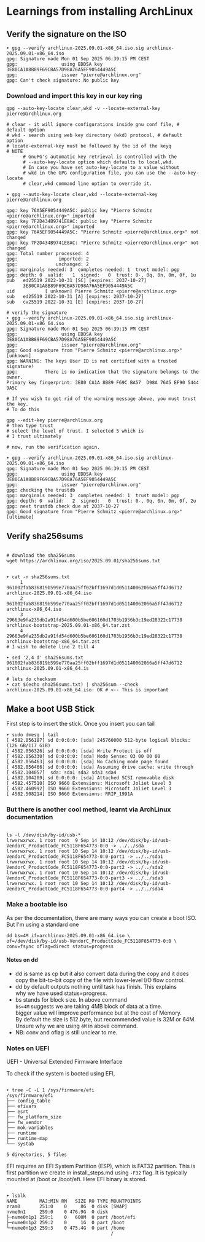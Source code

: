 # Learnings from installing ArchLinux

## Verify the signature on the ISO

```shell
➤ gpg --verify archlinux-2025.09.01-x86_64.iso.sig archlinux-2025.09.01-x86_64.iso
gpg: Signature made Mon 01 Sep 2025 06:39:15 PM CEST
gpg:                using EDDSA key 3E80CA1A8B89F69CBA57D98A76A5EF9054449A5C
gpg:                issuer "pierre@archlinux.org"
gpg: Can't check signature: No public key
```

### Download and import this key in our key ring

```shell
gpg --auto-key-locate clear,wkd -v --locate-external-key pierre@archlinux.org

# clear - it will ignore configurations inside gnu conf file, # default option
# wkd - search using web key directory (wkd) protocol, # default option
# locate-external-key must be followed by the id of the keyq
# NOTE
      # GnuPG's automatic key retrieval is controlled with the 
      # --auto-key-locate option which defaults to local,wkd.
      # In case you have set auto-key-locate to a value without
      # wkd in the GPG configuration file, you can use the --auto-key-locate 
      # clear,wkd command line option to override it.

➤ gpg --auto-key-locate clear,wkd --locate-external-key pierre@archlinux.org

gpg: key 76A5EF9054449A5C: public key "Pierre Schmitz <pierre@archlinux.org>" imported
gpg: key 7F2D434B9741E8AC: public key "Pierre Schmitz <pierre@archlinux.org>" imported
gpg: key 76A5EF9054449A5C: "Pierre Schmitz <pierre@archlinux.org>" not changed
gpg: key 7F2D434B9741E8AC: "Pierre Schmitz <pierre@archlinux.org>" not changed
gpg: Total number processed: 4
gpg:               imported: 2
gpg:              unchanged: 2
gpg: marginals needed: 3  completes needed: 1  trust model: pgp
gpg: depth: 0  valid:   1  signed:   0  trust: 0-, 0q, 0n, 0m, 0f, 1u
pub   ed25519 2022-10-31 [SC] [expires: 2037-10-27]
      3E80CA1A8B89F69CBA57D98A76A5EF9054449A5C
uid           [ unknown] Pierre Schmitz <pierre@archlinux.org>
sub   ed25519 2022-10-31 [A] [expires: 2037-10-27]
sub   cv25519 2022-10-31 [E] [expires: 2037-10-27]

# verify the signature
➤ gpg --verify archlinux-2025.09.01-x86_64.iso.sig archlinux-2025.09.01-x86_64.iso
gpg: Signature made Mon 01 Sep 2025 06:39:15 PM CEST
gpg:                using EDDSA key 3E80CA1A8B89F69CBA57D98A76A5EF9054449A5C
gpg:                issuer "pierre@archlinux.org"
gpg: Good signature from "Pierre Schmitz <pierre@archlinux.org>" [unknown]
gpg: WARNING: The keys User ID is not certified with a trusted signature!
gpg:          There is no indication that the signature belongs to the owner.
Primary key fingerprint: 3E80 CA1A 8B89 F69C BA57  D98A 76A5 EF90 5444 9A5C

# If you wish to get rid of the warning message above, you must trust the key.
# To do this

gpg --edit-key pierre@archlinux.org
# then type trust
# select the level of trust. I selected 5 which is
# I trust ultimately

# now, run the verification again.

➤ gpg --verify archlinux-2025.09.01-x86_64.iso.sig archlinux-2025.09.01-x86_64.iso
gpg: Signature made Mon 01 Sep 2025 06:39:15 PM CEST
gpg:                using EDDSA key 3E80CA1A8B89F69CBA57D98A76A5EF9054449A5C
gpg:                issuer "pierre@archlinux.org"
gpg: checking the trustdb
gpg: marginals needed: 3  completes needed: 1  trust model: pgp
gpg: depth: 0  valid:   2  signed:   0  trust: 0-, 0q, 0n, 0m, 0f, 2u
gpg: next trustdb check due at 2037-10-27
gpg: Good signature from "Pierre Schmitz <pierre@archlinux.org>" [ultimate]

```
## Verify sha256sums

```shell

# download the sha256sums
wget https://archlinux.org/iso/2025.09.01/sha256sums.txt


➤ cat -n sha256sums.txt
     1	961002fab836819b599e770aa25ff02bff1697d1d051140062066a5ff47d6712  archlinux-2025.09.01-x86_64.iso
     2	961002fab836819b599e770aa25ff02bff1697d1d051140062066a5ff47d6712  archlinux-x86_64.iso
     3	29663e9fa235db2a91fd54d600b5be606160d1703b1956b3c19ed28322c17738  archlinux-bootstrap-2025.09.01-x86_64.tar.zst
     4	29663e9fa235db2a91fd54d600b5be606160d1703b1956b3c19ed28322c17738  archlinux-bootstrap-x86_64.tar.zst
# I wish to delete line 2 till 4

➤ sed '2,4 d' sha256sums.txt
961002fab836819b599e770aa25ff02bff1697d1d051140062066a5ff47d6712  archlinux-2025.09.01-x86_64.is

# lets do checksum
➤ cat $(echo sha256sums.txt) | sha256sum --check 
archlinux-2025.09.01-x86_64.iso: OK # <-- This is important
```

## Make a boot USB Stick

First step is to insert the stick. Once you insert you can tail 

```shell
➤ sudo dmesg | tail
[ 4582.056187] sd 0:0:0:0: [sda] 245760000 512-byte logical blocks: (126 GB/117 GiB)
[ 4582.056326] sd 0:0:0:0: [sda] Write Protect is off
[ 4582.056330] sd 0:0:0:0: [sda] Mode Sense: 03 00 00 00
[ 4582.056463] sd 0:0:0:0: [sda] No Caching mode page found
[ 4582.056466] sd 0:0:0:0: [sda] Assuming drive cache: write through
[ 4582.104057]  sda: sda1 sda2 sda3 sda4
[ 4582.104209] sd 0:0:0:0: [sda] Attached SCSI removable disk
[ 4582.457510] ISO 9660 Extensions: Microsoft Joliet Level 3
[ 4582.460992] ISO 9660 Extensions: Microsoft Joliet Level 3
[ 4582.508214] ISO 9660 Extensions: RRIP_1991A
```

### But there is another cool method, learnt via ArchLinux documentation


```shell

ls -l /dev/disk/by-id/usb-*
lrwxrwxrwx. 1 root root  9 Sep 14 10:12 /dev/disk/by-id/usb-VendorC_ProductCode_FC5118F654773-0:0 -> ../../sda
lrwxrwxrwx. 1 root root 10 Sep 14 10:12 /dev/disk/by-id/usb-VendorC_ProductCode_FC5118F654773-0:0-part1 -> ../../sda1
lrwxrwxrwx. 1 root root 10 Sep 14 10:12 /dev/disk/by-id/usb-VendorC_ProductCode_FC5118F654773-0:0-part2 -> ../../sda2
lrwxrwxrwx. 1 root root 10 Sep 14 10:12 /dev/disk/by-id/usb-VendorC_ProductCode_FC5118F654773-0:0-part3 -> ../../sda3
lrwxrwxrwx. 1 root root 10 Sep 14 10:12 /dev/disk/by-id/usb-VendorC_ProductCode_FC5118F654773-0:0-part4 -> ../../sda4

```

### Make a bootable iso

As per the documentation, there are many ways you can create a boot ISO. But I'm using a standard one

```shell
dd bs=4M if=archlinux-2025.09.01-x86_64.iso \
of=/dev/disk/by-id/usb-VendorC_ProductCode_FC5118F654773-0:0 \
conv=fsync oflag=direct status=progress
```

#### Notes on dd

- dd is same as cp but it also convert data during the copy and it does<br>
  copy the bit-to-bit copy of the file with lower-level I/O flow control.
- dd by default outputs nothing until task has finish. This explains<br>
  why we have used status=progress.
- bs stands for block size. In above command <br>
  `bs=4M` suggests we are taking 4MB block of data at a time. <br>
  bigger value will improve performance but at the cost of Memory. <br>
  By default the size is 512 byte, but recommended value is 32M or 64M. <br>
  Unsure why we are using `4M` in above command.
- NB: conv and oflag is still unclear to me.

### Notes on UEFI

UEFI - Universal Extended Firmware Interface

To check if the system is booted using EFI, 

```shell

➤ tree -C -L 1 /sys/firmware/efi
/sys/firmware/efi
├── config_table
├── efivars
├── esrt
├── fw_platform_size
├── fw_vendor
├── mok-variables
├── runtime
├── runtime-map
└── systab

5 directories, 5 files

```

EFI requires an EFI System Partition (ESP), which is FAT32 partition.
This is first partition we create in install_steps.md using `-F32` flag.
It is typically mounted at /boot or /boot/efi. Here EFI binary is stored.

```shell

➤ lsblk
NAME        MAJ:MIN RM   SIZE RO TYPE MOUNTPOINTS
zram0       251:0    0     8G  0 disk [SWAP]
nvme0n1     259:0    0 476.9G  0 disk 
├─nvme0n1p1 259:1    0   600M  0 part /boot/efi
├─nvme0n1p2 259:2    0     1G  0 part /boot
└─nvme0n1p3 259:3    0 475.4G  0 part /home
                                      /
```